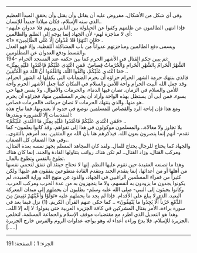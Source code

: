 ------------------------------------------------------------------------

وفي أي شكل من الأشكال، مفروض عليه أن يقاتل وأن يقتل وأن يحقق المبدأ
العظيم الذي سنه الإسلام، فكان ميلاداً جديداً للإنسان..  
فإذا انتهى الظالمون عن ظلمهم وكفوا عن الحيلولة بين الناس وربهم فلا عدوان
عليهم- أي لا مناجزة لهم- لأن الجهاد إنما يوجه إلى الظلم والظالمين:  
«فَإِنِ انْتَهَوْا فَلا عُدْوانَ إِلَّا عَلَى الظَّالِمِينَ» «1» .  
ويسمى دفع الظالمين ومناجزتهم عدواناً من باب المشاكلة اللفظية. وإلا فهو
العدل والقسط ودفع العدوان عن المظلومين.  
194- ثم يبين حكم القتال في الأشهر الحرم كما بين حكمه عند المسجد
الحرام:  
«الشَّهْرُ الْحَرامُ بِالشَّهْرِ الْحَرامِ وَالْحُرُماتُ قِصاصٌ. فَمَنِ اعْتَدى عَلَيْكُمْ فَاعْتَدُوا عَلَيْهِ
بِمِثْلِ مَا اعْتَدى عَلَيْكُمْ، وَاتَّقُوا اللَّهَ، وَاعْلَمُوا أَنَّ اللَّهَ مَعَ الْمُتَّقِينَ» ..  
فالذي ينتهك حرمة الشهر الحرام جزاؤه أن يحرم الضمانات التي يكفلها له
الشهر الحرام. وقد جعل الله البيت الحرام واحة للأمن والسلام في المكان كما
جعل الأشهر الحرم واحة للأمن والسلام في الزمان. تصان فيها الدماء،
والحرمات والأموال، ولا يمس فيها حي بسوء. فمن أبى أن يستظل بهذه الواحة
وأراد أن يحرم المسلمين منها، فجزاؤه أن يحرم هو منها. والذي ينتهك الحرمات
لا تصان حرماته، فالحرمات قصاص..  
ومع هذا فإن إباحة الرد والقصاص للمسلمين توضع في حدود لا يعتدونها. فما
تباح هذه المقدسات إلا للضرورة وبقدرها:  
«فَمَنِ اعْتَدى عَلَيْكُمْ فَاعْتَدُوا عَلَيْهِ بِمِثْلِ مَا اعْتَدى عَلَيْكُمْ» ..  
بلا تجاوز ولا مغالاة.. والمسلمون موكولون في هذا إلى تقواهم. وقد كانوا
يعلمون- كما تقدم- أنهم إنما ينصرون بعون الله. فيذكرهم هنا بأن الله مع
المتقين. بعد أمرهم بالتقوى.. وفي هذا الضمان كل الضمان..  
والجهاد كما يحتاج للرجال يحتاج للمال. ولقد كان المجاهد المسلم يجهز نفسه
بعدة القتال، ومركب القتال، وزاد القتال.. لم تكن هناك رواتب يتناولها
القادة والجند. إنما كان هناك تطوع بالنفس وتطوع بالمال.  
وهذا ما تصنعه العقيدة حين تقوم عليها النظم. إنها لا تحتاج حينئذ أن تنفق
لتحمي نفسها من أهلها أو من أعدائها، إنما يتقدم الجند ويتقدم القادة
متطوعين ينفقون هم عليها! ولكن كثيراً من فقراء المسلمين الراغبين في
الجهاد، والذود عن منهج الله وراية العقيدة، لم يكونوا يجدون ما يزودون به
أنفسهم، ولا ما يتجهزون به من عدة الحرب ومركب الحرب. وكانوا يجيئون إلى
النبي- صلى الله عليه وسلم- يطلبون أن يحملهم إلى ميدان المعركة البعيد،
الذي لا يبلغ على الأقدام. فإذا لم يجد ما يحملهم عليه «تَوَلَّوْا وَأَعْيُنُهُمْ تَفِيضُ
مِنَ الدَّمْعِ حَزَناً أَلَّا يَجِدُوا ما يُنْفِقُونَ» .. كما حكى عنهم القرآن الكريم. (1)
نزل فيما بعد في سورة براءة، الأمر بقتال المشركين في كافة الجزيرة العربية
حتى يقولوا: لا إله إلا الله.. وهذا هو التعديل الذي اطرد مع مقتضيات موقف
الإسلام والجماعة المسلمة. لتخلص الجزيرة للإسلام. فلا يدع وراءه أعداء له
وهو يواجه عداوات الروم والفرس خارج الجزيرة. \[.....\]

------------------------------------------------------------------------

الجزء: 1 ¦ الصفحة: 191
